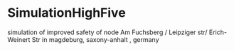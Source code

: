 # SimulationHighFive
simulation of improved safety of node Am Fuchsberg / Leipziger str/ Erich-Weinert Str in magdeburg, saxony-anhalt , germany
